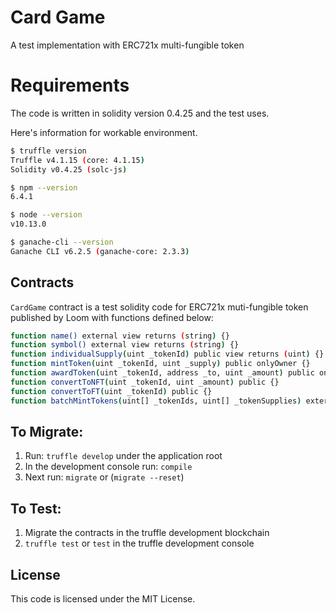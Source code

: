 # Card Game
A test implementation with ERC721x multi-fungible token

# Requirements
The code is written in solidity version 0.4.25 and the test uses.

Here's information for workable environment.
 
```sh
$ truffle version
Truffle v4.1.15 (core: 4.1.15)
Solidity v0.4.25 (solc-js)

$ npm --version
6.4.1

$ node --version
v10.13.0

$ ganache-cli --version
Ganache CLI v6.2.5 (ganache-core: 2.3.3)
```
 
## Contracts
`CardGame` contract is a test solidity code for ERC721x muti-fungible token published by Loom with functions defined below:

```sh
function name() external view returns (string) {}  
function symbol() external view returns (string) {}  
function individualSupply(uint _tokenId) public view returns (uint) {}  
function mintToken(uint _tokenId, uint _supply) public onlyOwner {}  
function awardToken(uint _tokenId, address _to, uint _amount) public onlyOwner {}  
function convertToNFT(uint _tokenId, uint _amount) public {}  
function convertToFT(uint _tokenId) public {}  
function batchMintTokens(uint[] _tokenIds, uint[] _tokenSupplies) external onlyOwner {}  
```

## To Migrate:
1. Run: `truffle develop` under the application root
2. In the development console run: `compile`
3. Next run: `migrate` or (`migrate --reset`)

## To Test:
1. Migrate the contracts in the truffle development blockchain
2. `truffle test` or `test` in the truffle development console
 
## License
 
This code is licensed under the MIT License.
